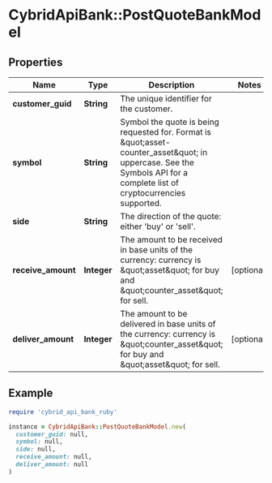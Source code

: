 # CybridApiBank::PostQuoteBankModel

## Properties

| Name | Type | Description | Notes |
| ---- | ---- | ----------- | ----- |
| **customer_guid** | **String** | The unique identifier for the customer. |  |
| **symbol** | **String** | Symbol the quote is being requested for. Format is \&quot;asset-counter_asset\&quot; in uppercase. See the Symbols API for a complete list of cryptocurrencies supported. |  |
| **side** | **String** | The direction of the quote: either &#39;buy&#39; or &#39;sell&#39;. |  |
| **receive_amount** | **Integer** | The amount to be received in base units of the currency: currency is \&quot;asset\&quot; for buy and \&quot;counter_asset\&quot; for sell. | [optional] |
| **deliver_amount** | **Integer** | The amount to be delivered in base units of the currency: currency is \&quot;counter_asset\&quot; for buy and \&quot;asset\&quot; for sell. | [optional] |

## Example

```ruby
require 'cybrid_api_bank_ruby'

instance = CybridApiBank::PostQuoteBankModel.new(
  customer_guid: null,
  symbol: null,
  side: null,
  receive_amount: null,
  deliver_amount: null
)
```

